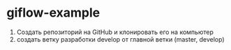 # giflow-example

1. Создать репозиторий на GitHub и клонировать его на компьютер
2. создать ветку разработки develop от главной ветки (master, develop)
